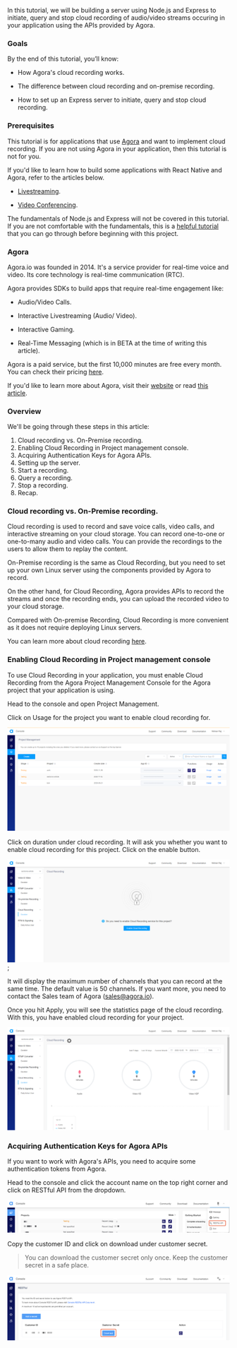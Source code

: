 In this tutorial, we will be building a server using Node.js and Express to initiate, query and stop cloud recording of audio/video streams occuring in your application using the APIs provided by Agora.

### Goals

By the end of this tutorial, you’ll know:

- How Agora's cloud recording works.

- The difference between cloud recording and on-premise recording.

- How to set up an Express server to initiate, query and stop cloud recording.

### Prerequisites

This tutorial is for applications that use [Agora](https://www.agora.io/) and want to implement cloud recording. If you are not using Agora in your application, then this tutorial is not for you.

If you'd like to learn how to build some applications with React Native and Agora, refer to the articles below.

- [Livestreaming](/engineering-education/react-native-agora-livestreaming-app/).

- [Video Conferencing](/engineering-education/react-native-agora-video-conference-app/).

The fundamentals of Node.js and Express will not be covered in this tutorial. If you are not comfortable with the fundamentals, this is a [helpful tutorial](https://medium.com/@jaeger.rob/introduction-to-nodes-express-js-db5617047150) that you can go through before beginning with this project.

### Agora

Agora.io was founded in 2014. It's a service provider for real-time voice and video. Its core technology is real-time communication (RTC).

Agora provides SDKs to build apps that require real-time engagement like:

- Audio/Video Calls.

- Interactive Livestreaming (Audio/ Video).

- Interactive Gaming.

- Real-Time Messaging (which is in BETA at the time of writing this article).

Agora is a paid service, but the first 10,000 minutes are free every month. You can check their pricing [here](https://www.agora.io/en/pricing/).

If you'd like to learn more about Agora, visit their [website](https://www.agora.io/en/) or read [this article](https://equalocean.com/analysis/201904121773).

### Overview

We'll be going through these steps in this article:

1. Cloud recording vs. On-Premise recording.
2. Enabling Cloud Recording in Project management console.
3. Acquiring Authentication Keys for Agora APIs.
4. Setting up the server.
5. Start a recording.
6. Query a recording.
7. Stop a recording.
8. Recap.

### Cloud recording vs. On-Premise recording.

Cloud recording is used to record and save voice calls, video calls, and interactive streaming on your cloud storage. You can record one-to-one or one-to-many audio and video calls. You can provide the recordings to the users to allow them to replay the content.

On-Premise recording is the same as Cloud Recording, but you need to set up your own Linux server using the components provided by Agora to record.

On the other hand, for Cloud Recording, Agora provides APIs to record the streams and once the recording ends, you can upload the recorded video to your cloud storage.

Compared with On-premise Recording, Cloud Recording is more convenient as it does not require deploying Linux servers.

You can learn more about cloud recording [here](https://docs.agora.io/en/cloud-recording/landing-page?platform=RESTful).

### Enabling Cloud Recording in Project management console

To use Cloud Recording in your application, you must enable Cloud Recording from the Agora Project Management Console for the Agora project that your application is using.

Head to the console and open Project Management.

Click on Usage for the project you want to enable cloud recording for.

![Usage Button](usage_button.png)

Click on duration under cloud recording. It will ask you whether you want to enable cloud recording for this project. Click on the enable button.

![Enable Cloud Recording](enable_cr.png);

It will display the maximum number of channels that you can record at the same time. The default value is 50 channels. If you want more, you need to contact the Sales team of Agora (sales@agora.io).

Once you hit Apply, you will see the statistics page of the cloud recording. With this, you have enabled cloud recording for your project.

![Cloud Recording Enabled](cr_enabled.png)


### Acquiring Authentication Keys for Agora APIs

If you want to work with Agora's APIs, you need to acquire some authentication tokens from Agora.

Head to the console and click the account name on the top right corner and click on RESTful API from the dropdown.

![RESTful API Dropdown](restful_api.png)

Copy the customer ID and click on download under customer secret.

> You can download the customer secret only once. Keep the customer secret in a safe place.

![Customer Secret](customer_secret.png)